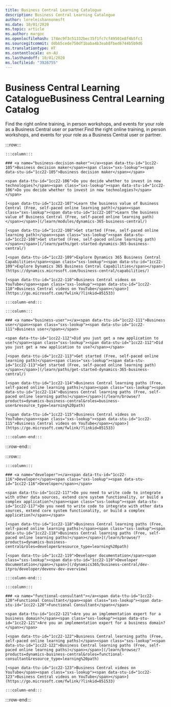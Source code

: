 ```yaml
---
title: Business Central Learning Catalogue
description: Business Central Learning Catalogue
author: loreleishannonmsft
ms.date: 10/01/2020
ms.topic: article
ms.author: margoc
ms.openlocfilehash: 174ec9f3c51332bec35f1fc7cf49501e8f4b5fc1
ms.sourcegitcommit: ddbb5cede750df1baba4b3eab8fbed6744b5b9d6
ms.translationtype: HT
ms.contentlocale: en-AU
ms.lasthandoff: 10/01/2020
ms.locfileid: "3926755"
---
```

# <a name="business-central-learning-catalog"></a><span data-ttu-id="1cc22-103">Business Central Learning Catalogue</span><span class="sxs-lookup"><span data-stu-id="1cc22-103">Business Central Learning Catalog</span></span>

<span data-ttu-id="1cc22-104">Find the right online training, in person workshops, and events for your role as a Business Central user or partner.</span><span class="sxs-lookup"><span data-stu-id="1cc22-104">Find the right online training, in person workshops, and events for your role as a Business Central user or partner.</span></span>

:::row:::

    :::column:::

    ### <a name="business-decision-maker"></a><span data-ttu-id="1cc22-105">Business decision maker</span><span class="sxs-lookup"><span data-stu-id="1cc22-105">Business decision maker</span></span>

    <span data-ttu-id="1cc22-106">Do you decide whether to invest in new technologies?</span><span class="sxs-lookup"><span data-stu-id="1cc22-106">Do you decide whether to invest in new technologies?</span></span> 

    [<span data-ttu-id="1cc22-107">Learn the business value of Business Central (Free, self-paced online learning path)</span><span class="sxs-lookup"><span data-stu-id="1cc22-107">Learn the business value of Business Central (Free, self-paced online learning path)</span></span>](/learn/modules/dynamics-365-business-central/)

    [<span data-ttu-id="1cc22-108">Get started (Free, self-paced online learning path)</span><span class="sxs-lookup"><span data-stu-id="1cc22-108">Get started (Free, self-paced online learning path)</span></span>](/learn/paths/get-started-dynamics-365-business-central/)

    [<span data-ttu-id="1cc22-109">Explore Dynamics 365 Business Central Capabilities</span><span class="sxs-lookup"><span data-stu-id="1cc22-109">Explore Dynamics 365 Business Central Capabilities</span></span>](https://dynamics.microsoft.com/business-central/capabilities/)

    [<span data-ttu-id="1cc22-110">Business Central videos on YouTube</span><span class="sxs-lookup"><span data-stu-id="1cc22-110">Business Central videos on YouTube</span></span>](https://go.microsoft.com/fwlink/?linkid=851533)

    :::column-end:::

    :::column:::

    ### <a name="business-user"></a><span data-ttu-id="1cc22-111">Business user</span><span class="sxs-lookup"><span data-stu-id="1cc22-111">Business user</span></span>

    <span data-ttu-id="1cc22-112">Did you just get a new application to use?</span><span class="sxs-lookup"><span data-stu-id="1cc22-112">Did you just get a new application to use?</span></span> 

    [<span data-ttu-id="1cc22-113">Get started (Free, self-paced online learning path)</span><span class="sxs-lookup"><span data-stu-id="1cc22-113">Get started (Free, self-paced online learning path)</span></span>](/learn/paths/get-started-dynamics-365-business-central/)

    [<span data-ttu-id="1cc22-114">Business Central learning paths (Free, self-paced online learning paths)</span><span class="sxs-lookup"><span data-stu-id="1cc22-114">Business Central learning paths (Free, self-paced online learning paths)</span></span>](/learn/browse/?products=dynamics-business-central&roles=business-user&resource_type=learning%20path)

    [<span data-ttu-id="1cc22-115">Business Central videos on YouTube</span><span class="sxs-lookup"><span data-stu-id="1cc22-115">Business Central videos on YouTube</span></span>](https://go.microsoft.com/fwlink/?linkid=851533)

    :::column-end:::

:::row-end:::

:::row:::

    :::column:::

    ### <a name="developer"></a><span data-ttu-id="1cc22-116">Developer</span><span class="sxs-lookup"><span data-stu-id="1cc22-116">Developer</span></span>

    <span data-ttu-id="1cc22-117">Do you need to write code to integrate with other data sources, extend core system functionality, or build a complex application?</span><span class="sxs-lookup"><span data-stu-id="1cc22-117">Do you need to write code to integrate with other data sources, extend core system functionality, or build a complex application?</span></span>

    [<span data-ttu-id="1cc22-118">Business Central learning paths (Free, self-paced online learning paths)</span><span class="sxs-lookup"><span data-stu-id="1cc22-118">Business Central learning paths (Free, self-paced online learning paths)</span></span>](/learn/browse/?products=dynamics-business-central&roles=developer&resource_type=learning%20path)

    [<span data-ttu-id="1cc22-119">Developer documentation</span><span class="sxs-lookup"><span data-stu-id="1cc22-119">Developer documentation</span></span>](/dynamics365/business-central/dev-itpro/developer/devenv-dev-overview)

    :::column-end:::

    :::column:::

    ### <a name="functional-consultant"></a><span data-ttu-id="1cc22-120">Functional Consultant</span><span class="sxs-lookup"><span data-stu-id="1cc22-120">Functional Consultant</span></span>
    
    <span data-ttu-id="1cc22-121">Are you an implementation expert for a business domain?</span><span class="sxs-lookup"><span data-stu-id="1cc22-121">Are you an implementation expert for a business domain?</span></span> 

    [<span data-ttu-id="1cc22-122">Business Central learning paths (Free, self-paced online learning paths)</span><span class="sxs-lookup"><span data-stu-id="1cc22-122">Business Central learning paths (Free, self-paced online learning paths)</span></span>](/learn/browse/?products=dynamics-business-central&roles=functional-consultant&resource_type=learning%20path)

    [<span data-ttu-id="1cc22-123">Business Central videos on YouTube</span><span class="sxs-lookup"><span data-stu-id="1cc22-123">Business Central videos on YouTube</span></span>](https://go.microsoft.com/fwlink/?linkid=851533)

    :::column-end:::

:::row-end:::
